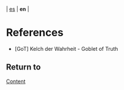 | [es](../español/referencias.md) | **en** |

#  References

- [GoT] Kelch der Wahrheit - Goblet of Truth


## Return to

[Content](./content.md)
